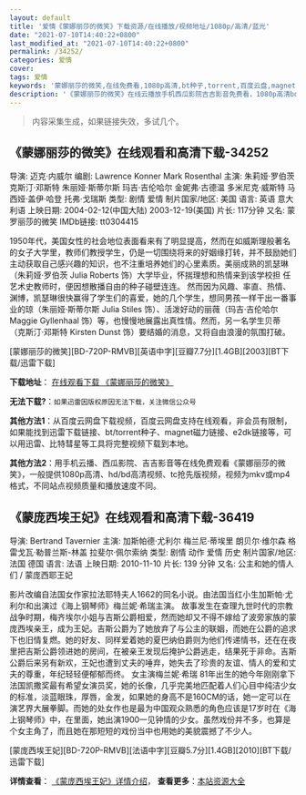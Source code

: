 ```yaml
---
layout: default
title: '爱情《蒙娜丽莎的微笑》下载资源/在线播放/视频地址/1080p/高清/蓝光'
date: "2021-07-10T14:40:22+0800"
last_modified_at: "2021-07-10T14:40:22+0800"
permalink: /34252/
categories: 爱情
cover:
tags: 爱情
keywords: '蒙娜丽莎的微笑,在线免费看,1080p高清,bt种子,torrent,百度云盘,magnet,磁力链,迅雷下载资源'
description: '《蒙娜丽莎的微笑》在线云播放手机西瓜影院吉吉影音免费看，1080p高清bd/hd未删减完整版和tc抢先枪版，mkv/mp4格式，附带bt/torrent种子、magnet/磁力链、百度云盘、网盘资源迅雷下载链接'
---
```


>内容采集生成，如果链接失效，多试几个。


## 《蒙娜丽莎的微笑》在线观看和高清下载-34252

导演: 迈克·内威尔 编剧: Lawrence Konner Mark Rosenthal 主演: 朱莉娅·罗伯茨 克斯汀·邓斯特 朱丽娅·斯蒂尔斯 玛吉·吉伦哈尔 金妮弗·古德温 多米尼克·威斯特 马西娅·盖伊·哈登 托弗·戈瑞斯 类型: 剧情 爱情 制片国家/地区: 美国 语言: 英语 意大利语 上映日期: 2004-02-12(中国大陆) 2003-12-19(美国) 片长: 117分钟 又名: 蒙罗丽莎的微笑 IMDb链接: tt0304415

1950年代，美国女性的社会地位表面看来有了明显提高，然而在如威斯理般著名的女子大学里，教师们教授学生，仍是一切围绕将来的好姻缘打转，并不鼓励她们主动获取自己感兴趣的知识，也不注重培养她们的心里素质。美丽成熟的凯瑟琳（朱莉娅·罗伯茨 Julia Roberts 饰）大学毕业，怀揣理想和热情来到该学校担 任艺术史教师时，便因想散播自由的种子碰壁连连。 然而因为风趣、率直、热情、渊博，凯瑟琳很快赢得了学生们的喜爱，她的几个学生，想同男孩一样干出一番事业的琼（朱丽娅·斯蒂尔斯 Julia Stiles 饰）、活泼好动的丽薇（玛吉·吉伦哈尔 Maggie Gyllenhaal 饰）等，也慢慢地展露出真性情。然而，另一名学生贝蒂（克斯汀·邓斯特 Kirsten Dunst 饰）要结婚的消息，又将自由浪漫的氛围打破。


[蒙娜丽莎的微笑][BD-720P-RMVB][英语中字][豆瓣7.7分][1.4GB][2003][BT下载/迅雷下载]

**下载地址**： [在线观看下载 《蒙娜丽莎的微笑》](https://www.btdx8.com/torrent/mona_lisa_smile_2003.html) 


**无法下载?**：`如果迅雷因版权原因无法下载，关注微信公众号 `

**其他方法1**：从百度云网盘下载视频，百度云网盘支持在线观看，非会员有限制，如果能找到迅雷下载链接、bt/torrent种子、magnet磁力链接、e2dk链接等，可以用迅雷、比特彗星等工具将完整视频下载到本地。

**其他方法2**：用手机云播、西瓜影院、吉吉影音等在线免费观看《蒙娜丽莎的微笑》，一般提供1080p高清、hd/bd高清视频、tc抢先版视频，视频为mkv或mp4格式，不同站点视频质量和播放速度不同。


## 《蒙庞西埃王妃》在线观看和高清下载-36419

导演: Bertrand Tavernier 主演: 加斯帕德·尤利尔 梅兰尼·蒂埃里 朗贝尔·维尔森 格雷戈瓦·勒普兰斯-林盖 拉斐尔·佩尔索纳 类型: 剧情 动作 爱情 历史 制片国家/地区: 法国 德国 语言: 法语 上映日期: 2010-11-10 片长: 139 分钟 又名: 公主和她的情人们 / 蒙庞西耶王妃

影片改编自法国女作家拉法耶特夫人1662的同名小说。由法国当红小生加斯帕·尤利尔和出演过《海上钢琴师》梅兰妮·希瑞主演。 故事发生在查理九世时代的宗教战争时期，梅齐埃尔小姐与吉斯公爵相爱，然而她却又不得不嫁给了波旁家族的蒙庞西埃亲王，成为王妃。吉斯公爵为了她放弃了与公主的联姻，而她在公爵的追求下也旧情复燃。她的好友、同样爱着她的夏巴纳伯爵则为他们传递情书，还在在夜里把吉斯公爵领进她的房间，在被亲王发现后掩护公爵逃走，结果死于非命。吉斯公爵后来另有新欢，王妃也遭到丈夫的唾弃，她失去了珍贵的友谊、情人的爱和丈夫的尊重，年纪轻轻便郁郁而终。 女主演梅兰妮·希瑞 81年出生的她今年刚刚拿下法国凯撒奖最有希望女演员奖，她的长像，几乎完美地匹配着人们心目中纯洁少女的标准，淡蓝眼珠，厚唇，金发，如果她的身高不是160CM的话，她一定可以在演艺界大展拳脚。而她的处女作也是最为中国观众熟悉的角色应该是17岁时在《海上钢琴师》中，在里面，她出演1900一见钟情的少女。虽然戏份并不多，也算是个女主角了，而且她在那短短的戏份当中也用她的美貌震撼了不少人。


[蒙庞西埃王妃][BD-720P-RMVB][法语中字][豆瓣5.7分][1.4GB][2010][BT下载/迅雷下载]

**详情查看**： [《蒙庞西埃王妃》详情介绍](/movie/36419/)， **查看更多**：[本站资源大全](/movie/t/all/)

